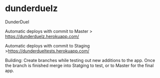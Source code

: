 # dunderduelz
DunderDuel

Automatic deploys with commit to Master > https://dunderduelz.herokuapp.com/

Automatic deploys with commit to Staging >https://dunderdueltests.herokuapp.com/

Building: Create branches while testing out new additions to the app. Once the branch is finished merge into Statging to test, or to Master for the final app.
